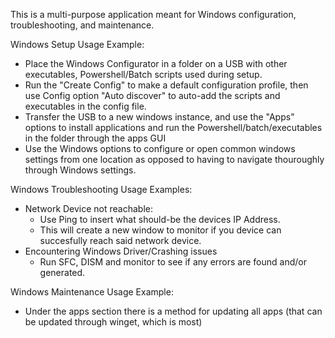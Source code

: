 This is a multi-purpose application meant for Windows configuration, troubleshooting, and maintenance. 

Windows Setup Usage Example: 
 - Place the Windows Configurator in a folder on a USB with other executables, Powershell/Batch scripts used during setup.
 - Run the "Create Config" to make a default configuration profile, then use Config option "Auto discover" to auto-add the scripts and executables in the config file.
 - Transfer the USB to a new windows instance, and use the "Apps" options to install applications and run the Powershell/batch/executables in the folder through the apps GUI
 - Use the Windows options to configure or open common windows settings from one location as opposed to having to navigate thouroughly through Windows settings.

Windows Troubleshooting Usage Examples:
 - Network Device not reachable:
   - Use Ping to insert what should-be the devices IP Address.
   - This will create a new window to monitor if you device can succesfully reach said network device.
 - Encountering Windows Driver/Crashing issues
   - Run SFC, DISM and monitor to see if any errors are found and/or generated.

Windows Maintenance Usage Example:
 - Under the apps section there is a method for updating all apps (that can be updated through winget, which is most)
